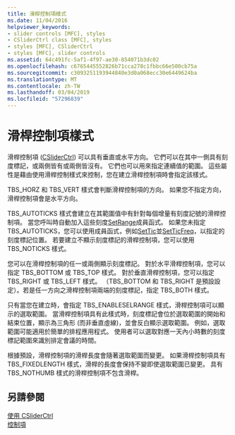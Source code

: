 ```yaml
---
title: 滑桿控制項樣式
ms.date: 11/04/2016
helpviewer_keywords:
- slider controls [MFC], styles
- CSliderCtrl class [MFC], styles
- styles [MFC], CSliderCtrl
- styles [MFC], slider controls
ms.assetid: 64c491fc-5af1-4f97-ae30-854071b3dc02
ms.openlocfilehash: c6765445552826b71cca278c1fbbc66e500cb75a
ms.sourcegitcommit: c3093251193944840e3d0a068ecc30e6449624ba
ms.translationtype: MT
ms.contentlocale: zh-TW
ms.lasthandoff: 03/04/2019
ms.locfileid: "57296839"
---
```

# <a name="slider-control-styles"></a>滑桿控制項樣式

滑桿控制項 ([CSliderCtrl](../mfc/reference/csliderctrl-class.md)) 可以具有垂直或水平方向。 它們可以在其中一側具有刻度標記，或兩側皆有或兩側皆沒有。 它們也可以用來指定連續值的範圍。 這些屬性是藉由使用滑桿控制樣式來控制，您在建立滑桿控制項時會指定該樣式。

TBS_HORZ 和 TBS_VERT 樣式會判斷滑桿控制項的方向。 如果您不指定方向，滑桿控制項會是水平方向。

TBS_AUTOTICKS 樣式會建立在其範圍值中有針對每個增量有刻度記號的滑桿控制項。 當您呼叫時自動加入這些刻度[SetRange](../mfc/reference/csliderctrl-class.md#setrange)成員函式。 如果您未指定 TBS_AUTOTICKS，您可以使用成員函式，例如[SetTic](../mfc/reference/csliderctrl-class.md#settic)並[SetTicFreq](../mfc/reference/csliderctrl-class.md#setticfreq)，以指定的刻度標記位置。 若要建立不顯示刻度標記的滑桿控制項，您可以使用 TBS_NOTICKS 樣式。

您可以在滑桿控制項的任一或兩側顯示刻度標記。 對於水平滑桿控制項，您可以指定 TBS_BOTTOM 或 TBS_TOP 樣式。 對於垂直滑桿控制項，您可以指定 TBS_RIGHT 或 TBS_LEFT 樣式。 （TBS_BOTTOM 和 TBS_RIGHT 是預設設定）。若是任一方向之滑桿控制項兩端的刻度標記，指定 TBS_BOTH 樣式。

只有當您在建立時，會指定 TBS_ENABLESELRANGE 樣式，滑桿控制項可以顯示的選取範圍。 當滑桿控制項具有此樣式時，刻度標記會位於選取範圍的開始和結束位置，顯示為三角形 (而非垂直虛線)，並會反白顯示選取範圍。 例如，選取範圍可能適用於簡單的排程應用程式。 使用者可以選取對應一天內小時數的刻度標記範圍來識別排定會議的時間。

根據預設，滑桿控制項的滑桿長度會隨著選取範圍而變更。 如果滑桿控制項具有 TBS_FIXEDLENGTH 樣式，滑桿的長度會保持不變即使選取範圍已變更。 具有 TBS_NOTHUMB 樣式的滑桿控制項不包含滑桿。

## <a name="see-also"></a>另請參閱

[使用 CSliderCtrl](../mfc/using-csliderctrl.md)<br/>
[控制項](../mfc/controls-mfc.md)
